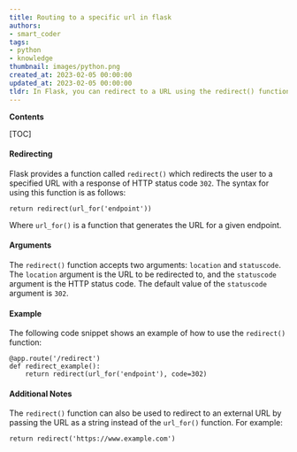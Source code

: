 ```yaml
---
title: Routing to a specific url in flask
authors:
- smart_coder
tags:
- python
- knowledge
thumbnail: images/python.png
created_at: 2023-02-05 00:00:00
updated_at: 2023-02-05 00:00:00
tldr: In Flask, you can redirect to a URL using the redirect() function.
---
```


**Contents**

[TOC]

#### Redirecting

Flask provides a function called `redirect()` which redirects the user to a specified URL with a response of HTTP status code `302`. The syntax for using this function is as follows:

`return redirect(url_for('endpoint'))`

Where `url_for()` is a function that generates the URL for a given endpoint.

#### Arguments

The `redirect()` function accepts two arguments: `location` and `statuscode`. The `location` argument is the URL to be redirected to, and the `statuscode` argument is the HTTP status code. The default value of the `statuscode` argument is `302`.

#### Example

The following code snippet shows an example of how to use the `redirect()` function:

```
@app.route('/redirect')
def redirect_example():
    return redirect(url_for('endpoint'), code=302)
```

#### Additional Notes

The `redirect()` function can also be used to redirect to an external URL by passing the URL as a string instead of the `url_for()` function. For example:

`return redirect('https://www.example.com')`
